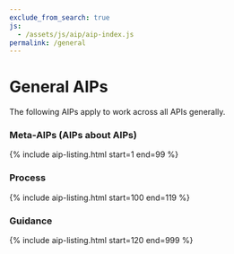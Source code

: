 ```yaml
---
exclude_from_search: true
js:
  - /assets/js/aip/aip-index.js
permalink: /general
---
```


# General AIPs

The following AIPs apply to work across all APIs generally.

### Meta-AIPs (AIPs about AIPs)

{% include aip-listing.html start=1 end=99 %}

### Process

{% include aip-listing.html start=100 end=119 %}

### Guidance

{% include aip-listing.html start=120 end=999 %}
